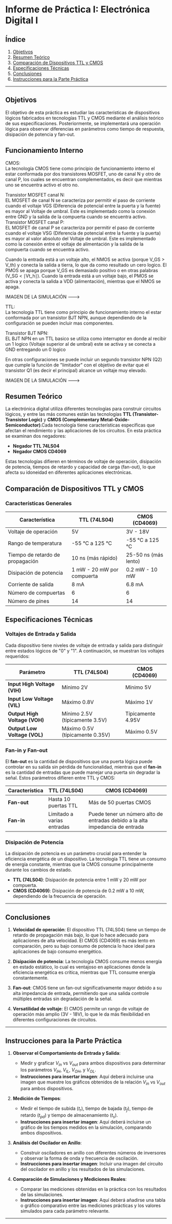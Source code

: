 # Informe de Práctica I: Electrónica Digital I

## Índice

1. [Objetivos](#objetivos)
2. [Resumen Teórico](#resumen-teórico)
3. [Comparación de Dispositivos TTL y CMOS](#comparación-de-dispositivos-ttl-y-cmos)
4. [Especificaciones Técnicas](#especificaciones-técnicas)
5. [Conclusiones](#conclusiones)
6. [Instrucciones para la Parte Práctica](#instrucciones-para-la-parte-práctica)

---

## Objetivos

El objetivo de esta práctica es estudiar las características de dispositivos lógicos fabricados en tecnologías TTL y CMOS mediante el análisis teórico de sus especificaciones. Posteriormente, se implementará una operación lógica para observar diferencias en parámetros como tiempo de respuesta, disipación de potencia y fan-out.

## Funcionamiento Interno 

CMOS:<br>
La tecnología CMOS tiene como principio de funcionamiento interno el estar conformada por dos transistores MOSFET, uno de canal N y otro de canal P, los cuales se encuentran complementados, es decir que mientras uno se encuentra activo el otro no. 

Transistor MOSFET canal N:<br>
EL MOSFET de canal N se caracteriza por permitir el paso de corriente cuando el voltaje VGS (Diferencia de potencial entre la puerta y la fuente) es mayor al Voltaje de umbral.
Este es implementado como la conexión entre GND y la salida de la compuerta cuando se encuentra activo.<br>
Transistor MOSFET canal P:<br>
EL MOSFET de canal P se caracteriza por permitir el paso de corriente cuando el voltaje VSG (Diferencia de potencial entre la fuente y la puerta) es mayor al valor absoluto del Voltaje de umbral.
Este es implementado como la conexión entre el voltaje de alimentación y la salida de la compuerta cuando se encuentra activo.

Cuando la entrada está a un voltaje alto, el NMOS se activa (porque V_GS > V_th) y conecta la salida a tierra, lo que da como resultado un cero logico. El PMOS se apaga porque V_GS es demasiado positivo o en otras palabras (V_SG < ∣Vt_h∣). Cuando la entrada está a un voltaje bajo, el PMOS se activa y conecta la salida a VDD (alimentación), mientras que el NMOS se apaga.

IMAGEN DE LA SIMULACIÓN --->

TTL:<br>
La tecnología TTL tiene como principio de funcionamiento interno el estar conformada por un transistor BJT NPN, aunque dependiendo de la configuración se pueden incluir mas componentes. 

Transistor BJT NPN:<br>
EL BJT NPN en un TTL basico se utiliza como interruptor en donde al recibir un 1 logico (Voltaje superior al de umbral) este se activa y se conecta a GND entregando un 0 logico 

En otras configuraciones se puede incluir un segundo transistor NPN (Q2) que cumple la función de "limitador" con el objetivo de evitar que el transistor Q1 (es decir el principal) alcance un voltaje muy elevado.

IMAGEN DE LA SIMULACIÓN --->




## Resumen Teórico

La electrónica digital utiliza diferentes tecnologías para construir circuitos lógicos, y entre las más comunes están las tecnologías **TTL (Transistor-Transistor Logic)** y **CMOS (Complementary Metal-Oxide-Semiconductor)**.Cada tecnología tiene características específicas que afectan el rendimiento y las aplicaciones de los circuitos. En esta práctica se examinan dos negadores:

- **Negador TTL 74LS04**
- **Negador CMOS CD4069**

Estas tecnologías difieren en términos de voltaje de operación, disipación de potencia, tiempos de retardo y capacidad de carga (fan-out), lo que afecta su idoneidad en diferentes aplicaciones electrónicas.

## Comparación de Dispositivos TTL y CMOS

### Características Generales

| Característica               | TTL (74LS04)                    | CMOS (CD4069)                  |
|------------------------------|---------------------------------|--------------------------------|
| Voltaje de operación         | 5V                              | 3V - 18V                       |
| Rango de temperatura         | -55 °C a 125 °C                | -55 °C a 125 °C                |
| Tiempo de retardo de propagación | 10 ns (más rápido)              | 25-50 ns (más lento)           |
| Disipación de potencia       | 1 mW - 20 mW por compuerta     | 0.2 mW - 10 mW                 |
| Corriente de salida          | 8 mA                           | 6.8 mA                         |
| Número de compuertas         | 6                              | 6                              |
| Número de pines              | 14                             | 14                             |

## Especificaciones Técnicas

### Voltajes de Entrada y Salida

Cada dispositivo tiene niveles de voltaje de entrada y salida para distinguir entre estados lógicos de "0" y "1". A continuación, se muestran los voltajes requeridos:

| Parámetro                       | TTL (74LS04)                     | CMOS (CD4069)                 |
|---------------------------------|----------------------------------|-------------------------------|
| **Input High Voltage (VIH)**    | Mínimo 2V                        | Mínimo 5V                     |
| **Input Low Voltage (VIL)**     | Máximo 0.8V                      | Máximo 1V                     |
| **Output High Voltage (VOH)**   | Mínimo 2.5V (típicamente 3.5V)   | Típicamente 4.95V             |
| **Output Low Voltage (VOL)**    | Máximo 0.5V (típicamente 0.35V)  | Máximo 0.5V                   |

### Fan-in y Fan-out

El **fan-out** es la cantidad de dispositivos que una puerta lógica puede controlar en su salida sin pérdida de funcionalidad, mientras que el **fan-in** es la cantidad de entradas que puede manejar una puerta sin degradar la señal. Estos parámetros difieren entre TTL y CMOS:

| Característica             | TTL (74LS04)                 | CMOS (CD4069)                      |
|----------------------------|------------------------------|------------------------------------|
| **Fan-out**                | Hasta 10 puertas TTL         | Más de 50 puertas CMOS             |
| **Fan-in**                 | Limitado a varias entradas   | Puede tener un número alto de entradas debido a la alta impedancia de entrada |

### Disipación de Potencia

La disipación de potencia es un parámetro crucial para entender la eficiencia energética de un dispositivo. La tecnología TTL tiene un consumo de energía constante, mientras que la CMOS consume principalmente durante los cambios de estado.

- **TTL (74LS04)**: Disipación de potencia entre 1 mW y 20 mW por compuerta.
- **CMOS (CD4069)**: Disipación de potencia de 0.2 mW a 10 mW, dependiendo de la frecuencia de operación.

---

## Conclusiones

1. **Velocidad de operación**: El dispositivo TTL (74LS04) tiene un tiempo de retardo de propagación más bajo, lo que lo hace adecuado para aplicaciones de alta velocidad. El CMOS (CD4069) es más lento en comparación, pero su bajo consumo de potencia lo hace ideal para aplicaciones de bajo consumo energético.
   
2. **Disipación de potencia**: La tecnología CMOS consume menos energía en estado estático, lo cual es ventajoso en aplicaciones donde la eficiencia energética es crítica, mientras que TTL consume energía constantemente.

3. **Fan-out**: CMOS tiene un fan-out significativamente mayor debido a su alta impedancia de entrada, permitiendo que una salida controle múltiples entradas sin degradación de la señal.

4. **Versatilidad de voltaje**: El CMOS permite un rango de voltaje de operación más amplio (3V - 18V), lo que le da más flexibilidad en diferentes configuraciones de circuitos.

---

## Instrucciones para la Parte Práctica

1. **Observar el Comportamiento de Entrada y Salida**:
   - Medir y graficar $V_{in}$ vs $V_{out}$ para ambos dispositivos para determinar los parámetros $V_{IH}$, $V_{IL}$, $V_{OH}$, y $V_{OL}$.
   - **Instrucciones para insertar imagen**: Aquí deberá incluirse una imagen que muestre los gráficos obtenidos de la relación $V_{in}$ vs $V_{out}$ para ambos dispositivos.

2. **Medición de Tiempos**:
   - Medir el tiempo de subida ($t_r$), tiempo de bajada ($t_f$), tiempo de retardo ($t_{pd}$) y tiempo de almacenamiento ($t_s$).
   - **Instrucciones para insertar imagen**: Aquí deberá incluirse un gráfico de los tiempos medidos en la simulación, comparando ambos dispositivos.

3. **Análisis del Oscilador en Anillo**:
   - Construir osciladores en anillo con diferentes números de inversores y observar la forma de onda y frecuencia de oscilación.
   - **Instrucciones para insertar imagen**: Incluir una imagen del circuito del oscilador en anillo y los resultados de las simulaciones.

4. **Comparación de Simulaciones y Mediciones Reales**:
   - Comparar las mediciones obtenidas en la práctica con los resultados de las simulaciones.
   - **Instrucciones para insertar imagen**: Aquí deberá añadirse una tabla o gráfico comparativo entre las mediciones prácticas y los valores simulados para cada parámetro relevante.

---

